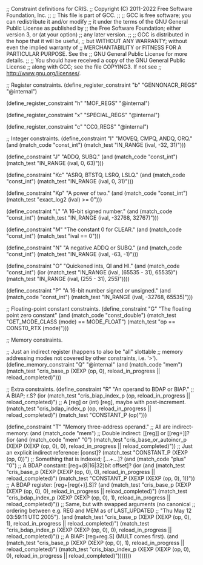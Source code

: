 ;; Constraint definitions for CRIS.
;; Copyright (C) 2011-2022 Free Software Foundation, Inc.
;;
;; This file is part of GCC.
;;
;; GCC is free software; you can redistribute it and/or modify
;; it under the terms of the GNU General Public License as published by
;; the Free Software Foundation; either version 3, or (at your option)
;; any later version.
;;
;; GCC is distributed in the hope that it will be useful,
;; but WITHOUT ANY WARRANTY; without even the implied warranty of
;; MERCHANTABILITY or FITNESS FOR A PARTICULAR PURPOSE.  See the
;; GNU General Public License for more details.
;;
;; You should have received a copy of the GNU General Public License
;; along with GCC; see the file COPYING3.  If not see
;; <http://www.gnu.org/licenses/>.

;; Register constraints.
(define_register_constraint "b" "GENNONACR_REGS"
  "@internal")

(define_register_constraint "h" "MOF_REGS"
  "@internal")

(define_register_constraint "x" "SPECIAL_REGS"
  "@internal")

(define_register_constraint "c" "CC0_REGS"
  "@internal")

;; Integer constraints.
(define_constraint "I"
  "MOVEQ, CMPQ, ANDQ, ORQ."
  (and (match_code "const_int")
       (match_test "IN_RANGE (ival, -32, 31)")))

(define_constraint "J"
  "ADDQ, SUBQ."
  (and (match_code "const_int")
       (match_test "IN_RANGE (ival, 0, 63)")))

(define_constraint "Kc"
  "ASRQ, BTSTQ, LSRQ, LSLQ."
  (and (match_code "const_int")
       (match_test "IN_RANGE (ival, 0, 31)")))

(define_constraint "Kp"
  "A power of two."
  (and (match_code "const_int")
       (match_test "exact_log2 (ival) >= 0")))

(define_constraint "L"
  "A 16-bit signed number."
  (and (match_code "const_int")
       (match_test "IN_RANGE (ival, -32768, 32767)")))

(define_constraint "M"
  "The constant 0 for CLEAR."
  (and (match_code "const_int")
       (match_test "ival == 0")))

(define_constraint "N"
  "A negative ADDQ or SUBQ."
  (and (match_code "const_int")
       (match_test "IN_RANGE (ival, -63, -1)")))

(define_constraint "O"
  "Quickened ints, QI and HI."
  (and (match_code "const_int")
       (ior (match_test "IN_RANGE (ival, (65535 - 31), 65535)")
	    (match_test "IN_RANGE (ival, (255 - 31), 255)"))))

(define_constraint "P"
  "A 16-bit number signed *or* unsigned."
  (and (match_code "const_int")
       (match_test "IN_RANGE (ival, -32768, 65535)")))

;; Floating-point constant constraints.
(define_constraint "G"
  "The floating point zero constant"
  (and (match_code "const_double")
       (match_test "GET_MODE_CLASS (mode) == MODE_FLOAT")
       (match_test "op == CONST0_RTX (mode)")))

;; Memory constraints.

;; Just an indirect register (happens to also be "all" slottable
;; memory addressing modes not covered by other constraints, i.e. '>').
(define_memory_constraint "Q"
  "@internal"
  (and (match_code "mem")
       (match_test "cris_base_p (XEXP (op, 0), reload_in_progress
					       || reload_completed)")))

;; Extra constraints.
(define_constraint "R"
  "An operand to BDAP or BIAP."
       ;; A BIAP; r.S?
  (ior (match_test "cris_biap_index_p (op, reload_in_progress
					   || reload_completed)")
       ;; A [reg] or (int) [reg], maybe with post-increment.
       (match_test "cris_bdap_index_p (op, reload_in_progress
					   || reload_completed)")
       (match_test "CONSTANT_P (op)")))

(define_constraint "T"
  "Memory three-address operand."
  ;; All are indirect-memory:
  (and (match_code "mem")
	    ;; Double indirect: [[reg]] or [[reg+]]?
       (ior (and (match_code "mem" "0")
		 (match_test "cris_base_or_autoincr_p (XEXP (XEXP (op, 0), 0),
						       reload_in_progress
						       || reload_completed)"))
	    ;; Just an explicit indirect reference: [const]?
	    (match_test "CONSTANT_P (XEXP (op, 0))")
	    ;; Something that is indexed; [...+...]?
	    (and (match_code "plus" "0")
		      ;; A BDAP constant: [reg+(8|16|32)bit offset]?
		 (ior (and (match_test "cris_base_p (XEXP (XEXP (op, 0), 0),
						     reload_in_progress
						     || reload_completed)")
			   (match_test "CONSTANT_P (XEXP (XEXP (op, 0), 1))"))
		      ;; A BDAP register: [reg+[reg(+)].S]?
		      (and (match_test "cris_base_p (XEXP (XEXP (op, 0), 0),
						     reload_in_progress
						     || reload_completed)")
			   (match_test "cris_bdap_index_p (XEXP (XEXP (op, 0), 1),
							   reload_in_progress
							   || reload_completed)"))
		      ;; Same, but with swapped arguments (no canonical
		      ;; ordering between e.g. REG and MEM as of LAST_UPDATED
		      ;; "Thu May 12 03:59:11 UTC 2005").
		      (and (match_test "cris_base_p (XEXP (XEXP (op, 0), 1),
						     reload_in_progress
						     || reload_completed)")
			   (match_test "cris_bdap_index_p (XEXP (XEXP (op, 0), 0),
							   reload_in_progress
							   || reload_completed)"))
		      ;; A BIAP: [reg+reg.S] (MULT comes first).
		      (and (match_test "cris_base_p (XEXP (XEXP (op, 0), 1),
						     reload_in_progress
						     || reload_completed)")
			   (match_test "cris_biap_index_p (XEXP (XEXP (op, 0), 0),
							   reload_in_progress
							   || reload_completed)")))))))
